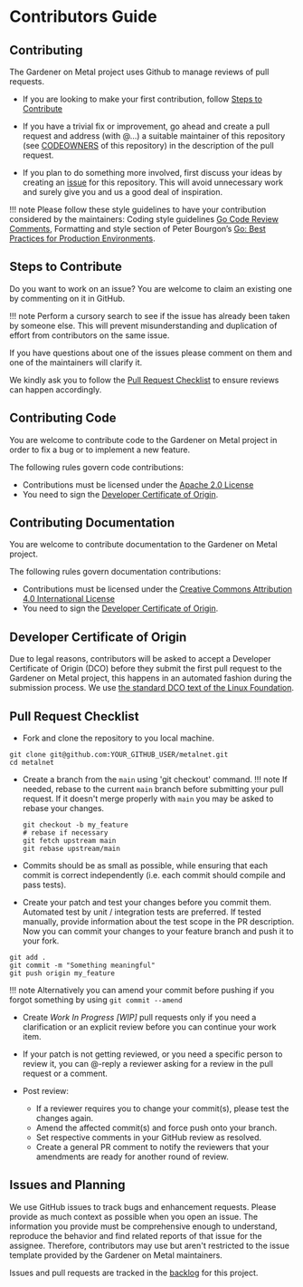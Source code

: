 # Contributors Guide

## Contributing 

The Gardener on Metal project uses Github to manage reviews of pull requests.

* If you are looking to make your first contribution, follow [Steps to Contribute](#steps-to-contribute)

* If you have a trivial fix or improvement, go ahead and create a pull request and
address (with @...) a suitable maintainer of this repository 
(see [CODEOWNERS](https://raw.githubusercontent.com/ironcore-dev/metalnet/main/CODEOWNERS) 
of this repository) in the description of the pull request.

* If you plan to do something more involved, first discuss your ideas by creating an 
[issue](https://github.com/ironcore-dev/metalnet/issues) for this repository. This will avoid unnecessary work and surely give you 
and us a good deal of inspiration.

!!! note 
    Please follow these style guidelines to have your contribution considered by the maintainers:
    Coding style guidelines [Go Code Review Comments](https://github.com/golang/go/wiki/CodeReviewComments),
    Formatting and style section of Peter Bourgon’s [Go: Best Practices for Production Environments](http://peter.bourgon.org/go-in-production/#formatting-and-style).

## Steps to Contribute

Do you want to work on an issue?  You are welcome to claim an existing one by commenting on it in GitHub. 

!!! note
    Perform a cursory search to see if the issue has already been taken by someone else. 
    This will prevent misunderstanding and duplication of  effort from contributors on the same issue.

If you have questions about one of the issues please comment on them and one of the 
maintainers will clarify it.

We kindly ask you to follow the [Pull Request Checklist](#pull-request-checklist) to ensure reviews can happen accordingly.

## Contributing Code

You are welcome to contribute code to the Gardener on Metal project in order to fix a bug or to implement a new feature.

The following rules govern code contributions:

* Contributions must be licensed under the [Apache 2.0 License](http://www.apache.org/licenses/LICENSE-2.0)
* You need to sign the [Developer Certificate of Origin](#developer-certificate-of-origin).

## Contributing Documentation

You are welcome to contribute documentation to the Gardener on Metal project.

The following rules govern documentation contributions:

* Contributions must be licensed under the [Creative Commons Attribution 4.0 International License](https://creativecommons.org/licenses/by/4.0/legalcode)
* You need to sign the [Developer Certificate of Origin](#developer-certificate-of-origin).

## Developer Certificate of Origin

Due to legal reasons, contributors will be asked to accept a Developer Certificate of Origin (DCO) before they submit 
the first pull request to the Gardener on Metal project, this happens in an automated fashion during the submission 
process. We use [the standard DCO text of the Linux Foundation](https://developercertificate.org/).

## Pull Request Checklist

* Fork and clone the repository to you local machine.

```shell
git clone git@github.com:YOUR_GITHUB_USER/metalnet.git
cd metalnet
```

* Create a branch from the `main`  using 'git checkout' command. 
!!! note 
    If needed, rebase to the current `main` branch before submitting  your pull request. If it doesn't merge properly
    with `main` you may be asked to rebase your changes.

    ```shell
    git checkout -b my_feature
    # rebase if necessary
    git fetch upstream main
    git rebase upstream/main
    ```

* Commits should be as small as possible, while ensuring that each commit is correct independently 
(i.e. each commit should compile and pass tests).

*  Create your patch and test your changes  before you commit them. Automated test by unit / integration tests are preferred. 
If tested manually, provide information about the test scope in the PR description. Now you can commit
your changes to your feature branch and push it to your fork.

```shell
git add .
git commit -m "Something meaningful"
git push origin my_feature
```

!!! note
    Alternatively you can amend your commit before pushing if you forgot something by using `git commit --amend`

* Create _Work In Progress [WIP]_ pull requests only if you need a clarification or an explicit review before you can 
continue your work item.

* If your patch is not getting reviewed, or you need a specific person to review it, you can @-reply a reviewer asking 
for a review in the pull request or a comment.

* Post review:
    * If a reviewer requires you to change your commit(s), please test the changes again.
    * Amend the affected commit(s) and force push onto your branch.
    * Set respective comments in your GitHub review as resolved.
    * Create a general PR comment to notify the reviewers that your amendments are ready for another round of review.

## Issues and Planning

We use GitHub issues to track bugs and enhancement requests. Please provide as much context as possible when you open  an issue. The information you provide must be comprehensive enough to understand, reproduce the behavior and find related reports of  that issue for the assignee. 
Therefore, contributors may use but aren't restricted to the issue template provided by the Gardener on Metal maintainers.

Issues and pull requests are tracked in the [backlog](https://github.com/ironcore-dev/metalnet/projects/1) for this project.
